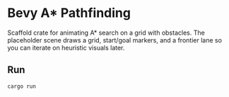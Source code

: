 # Bevy A* Pathfinding

Scaffold crate for animating A* search on a grid with obstacles. The placeholder scene draws a grid, start/goal markers, and a frontier lane so you can iterate on heuristic visuals later.

## Run

```
cargo run
```
